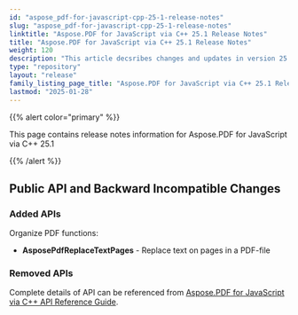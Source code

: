 ```yaml
---
id: "aspose_pdf-for-javascript-cpp-25-1-release-notes"
slug: "aspose_pdf-for-javascript-cpp-25-1-release-notes"
linktitle: "Aspose.PDF for JavaScript via C++ 25.1 Release Notes"
title: "Aspose.PDF for JavaScript via C++ 25.1 Release Notes"
weight: 120
description: "This article decsribes changes and updates in version 25.1 of Aspose.PDF for JavaScript via C++"
type: "repository"
layout: "release"
family_listing_page_title: "Aspose.PDF for JavaScript via C++ 25.1 Release Notes"
lastmod: "2025-01-28"
---
```


{{% alert color="primary" %}}

This page contains release notes information for Aspose.PDF for JavaScript via C++ 25.1

{{% /alert %}}

## Public API and Backward Incompatible Changes

### Added APIs

Organize PDF functions:
* **AsposePdfReplaceTextPages** - Replace text on pages in a PDF-file

### Removed APIs

Complete details of API can be referenced from [Aspose.PDF for JavaScript via C++ API Reference Guide](https://reference.aspose.com/pdf/javascript-cpp/).